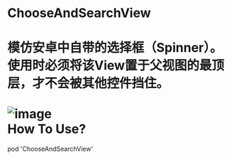 # ChooseAndSearchView
模仿安卓中自带的选择框（Spinner）。
使用时必须将该View置于父视图的最顶层，才不会被其他控件挡住。<br> <br>
![image](https://github.com/LongJiangSB/ChooseAndSearchView/blob/master/Images/selectImg.gif) <br>
How To Use?
=====
pod 'ChooseAndSearchView'

